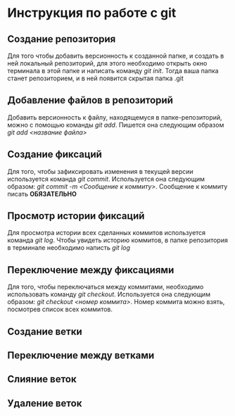 # Инструкция по работе с git

## Создание репозитория

Для того чтобы добавить версионность к созданной папке, и создать в ней локальный репозиторий, для этого необходимо открыть окно терминала в этой папке и написать команду *git init*. Тогда ваша папка станет репозиторием, и в ней появится скрытая папка .git

## Добавление файлов в репозиторий

Добавить версионность к файлу, находящемуся в папке-репозиторий, можно с помощью команды *git add*. Пишется она следующим образом *git add <название файла>*

## Создание фиксаций

Для того, чтобы зафиксировать изменения в текущей версии используется команда *git commit*. Используется она следующим образом: *git commit -m <Сообщение к коммиту>*. Сообщение к коммиту писать **ОБЯЗАТЕЛЬНО**

## Просмотр истории фиксаций
Для просмотра истории всех сделанных коммитов используется команда *git log*. Чтобы увидеть историю коммитов, в папке репозитория в терминале необходимо написть *git log*

## Переключение между фиксациями

Для того, чтобы переключаться между коммитами, необходимо использовать команду *git checkout*. Используется она следующим образом: *git checkout <номер коммита>*. Номер коммита можно взять, посмотрев список всех коммитов.


## Создание ветки

## Переключение между ветками

## Слияние веток

## Удаление веток